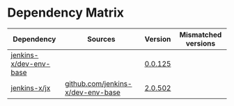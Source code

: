 # Dependency Matrix

Dependency | Sources | Version | Mismatched versions
---------- | ------- | ------- | -------------------
[jenkins-x/dev-env-base](https://github.com/jenkins-x/dev-env-base) |  | [0.0.125](https://github.com/jenkins-x/dev-env-base/releases/tag/v0.0.125) | 
[jenkins-x/jx](https://github.com/jenkins-x/jx) | [github.com/jenkins-x/dev-env-base](https://github.com/jenkins-x/dev-env-base) | [2.0.502](https://github.com/jenkins-x/jx/releases/tag/v2.0.502) | 
